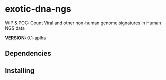 # exotic-dna-ngs

WIP & POC: Count Viral and other non-human genome signatures in Human NGS data

**VERSION:** 0.1-aplha  

## Dependencies

## Installing


